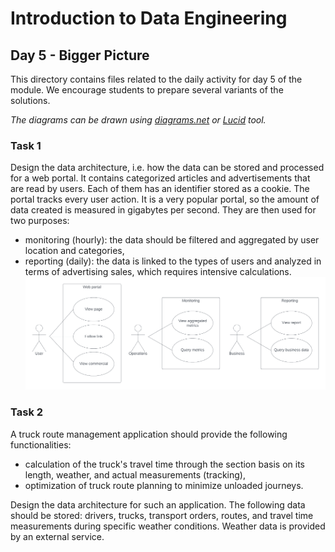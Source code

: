 # Introduction to Data Engineering
## Day 5 - Bigger Picture
This directory contains files related to the daily activity for day 5 of the module. We encourage students to prepare several variants of the solutions.

*The diagrams can be drawn using [diagrams.net](https://www.diagrams.net) or [Lucid](https://lucid.app) tool.*

### Task 1
Design the data architecture, i.e. how the data can be stored and processed for a web portal.
It contains categorized articles and advertisements that are read by users. Each of them has an identifier stored as a cookie. The portal tracks every user action. It is a very popular portal, so the amount of data created is measured in gigabytes per second.
They are then used for two purposes:
- monitoring (hourly): the data should be filtered and aggregated by user location and categories,
- reporting (daily): the data is linked to the types of users and analyzed in terms of advertising sales, which requires intensive calculations.
![image](task1.png)

### Task 2
A truck route management application should provide the following functionalities:
- calculation of the truck's travel time through the section basis on its length, weather, and actual measurements (tracking),
- optimization of truck route planning to minimize unloaded journeys.

Design the data architecture for such an application.
The following data should be stored: drivers, trucks, transport orders, routes, and travel time measurements during specific weather conditions.
Weather data is provided by an external service.

